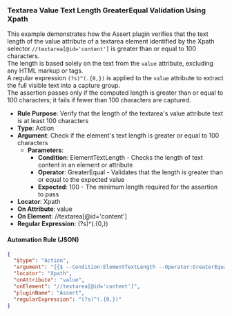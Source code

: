 ### Textarea Value Text Length GreaterEqual Validation Using Xpath

This example demonstrates how the Assert plugin verifies that the text length of the value attribute of a textarea element identified by the Xpath selector `//textarea[@id='content']` is greater than or equal to 100 characters.  
The length is based solely on the text from the `value` attribute, excluding any HTML markup or tags.  
A regular expression `(?s)^(.{0,})` is applied to the `value` attribute to extract the full visible text into a capture group.  
The assertion passes only if the computed length is greater than or equal to 100 characters; it fails if fewer than 100 characters are captured.

- **Rule Purpose**: Verify that the length of the textarea's value attribute text is at least 100 characters  
- **Type**: Action  
- **Argument**: Check if the element's text length is greater or equal to 100 characters  
  - **Parameters**:  
    - **Condition**: ElementTextLength - Checks the length of text content in an element or attribute  
    - **Operator**: GreaterEqual - Validates that the length is greater than or equal to the expected value  
    - **Expected**: 100 - The minimum length required for the assertion to pass  
- **Locator**: Xpath  
- **On Attribute**: value  
- **On Element**: //textarea[@id='content']  
- **Regular Expression**: (?s)^(.{0,})

#### Automation Rule (JSON)

```json
{
  "$type": "Action",
  "argument": "{{$ --Condition:ElementTextLength --Operator:GreaterEqual --Expected:100}}",
  "locator": "Xpath",
  "onAttribute": "value",
  "onElement": "//textarea[@id='content']",
  "pluginName": "Assert",
  "regularExpression": "(?s)^(.{0,})"
}
```
